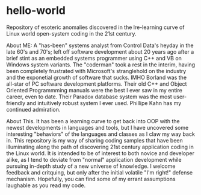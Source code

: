 # hello-world
Repository of esoteric anomalies discovered in the lre-learning curve of Linux world open-system coding in the 21st century.

About ME: A "has-been" systems analyst from Control Data's heyday in the late 60's and 70's; left off software development about
20 years ago after a brief stint as an embedded systems programmer using C++ and VB on Windows system variants. The "coderman" took
a rest in the interim, having been completely frustrated with Microsoft's stranglehold on the industry and the exponetial growth of
software that sucks. IMHO Borland was the all-star of PC software development platforms. Their old C++ and Object Oriented
Programmming manuals were the best I ever saw in my entire career, even to date. Their Paradox database system was the most
user-friendly and intuitively robust system I ever used. Phillipe Kahn has my continued admiration.

About This. It has been a learning curve to get back into OOP with the newest developments in languages and tools, but I have
uncovered some interesting "behaviors" of the languages and classes as I claw my way back in. This repository is my way of sharing
coding samples that have been illuminating along the path of discovering 21st century application coding in the Linux world. It is
intended to be of interest to both novice and developer alike, as I tend to deviate from "normal" application development while
pursuing in-depth study of a new universe of knowledge. I welcome feedback and critquing, but only after the initial volatile "I'm
right!" defense mechanism. Hopefully, you can find some of my errant assumptions laughable as you read my code.
